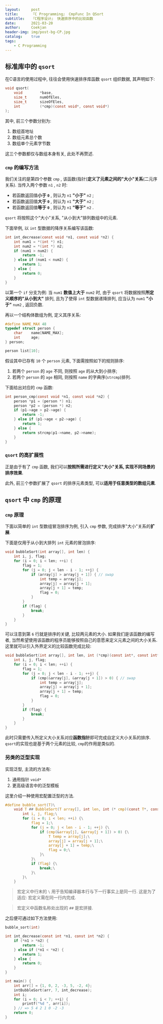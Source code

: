 ```yaml
---	
layout:     post	
title:      『C Programming』 CmpFunc In QSort	
subtitle:   『C程序设计』 快速排序中的比较函数    
date:       2021-03-20	   
author:     Coekjan 
header-img: img/post-bg-CP.jpg	
catalog:    true    
tags:	
    - C Programming  
---
```


## 标准库中的 `qsort`

在C语言的使用过程中, 往往会使用快速排序库函数 `qsort` 组织数据, 其声明如下:

```c
void qsort(
    void        *base,
    size_t      numOfEles,
    size_t      sizeOfEles,
    int         (*cmp)(const void*, const void*)
);
```

其中, 前三个参数分别为:
1. 数组首地址
2. 数组元素总个数
3. 数组单个元素字节数

这三个参数都仅与数组本身有关, 此处不再赘述.

### `cmp` 的编写方法

我们关注的是第四个参数 `cmp` , 该函数(指针)**定义了元素之间的"大小"关系**(二元序关系). 当传入两个参数 `n1` , `n2` 时:
* 若函数返回值**小于 `0`** , 则认为 `n1` **"小于"** `n2` ;
* 若函数返回值**大于 `0`** , 则认为 `n1` **"大于"** `n2` ;
* 若函数返回值**等于 `0`** , 则认为 `n1` **"等于"** `n2` .

`qsort` 将按照这个"大小"关系, "从小到大"排列数组中的元素.

下面举例, 以 `int` 型数据的降序关系编写该函数:

```c
int int_decrease(const void *n1, const void *n2) {
    int num1 = *(int *) n1;
    int num2 = *(int *) n2;
    if (num1 > num2) {
        return -1;
    } else if (num1 < num2) {
        return 1;
    } else {
        return 0;
    }
}
```

以第一个 `if` 分支为例: 当 `num1` **数值上大于** `num2` 时, 由于 `qsort` 将数据按照**所定义顺序的"从小到大"** 排列, 且为了使得 `int` 型数据递降排列, 应当认为 `num1` **"小于"** `num2` , 返回负数.

再以一个结构体数组为例, 定义其序关系:

```c
#define NAME_MAX 48
typedef struct person {
    char    name[NAME_MAX];
    int     age;
} person;

person list[10];
```

假设其中已存有 `10` 个 `person` 元素, 下面需按照如下的规则排序:
1. 若两个 `person` 的 `age` 不同, 则按照 `age` 的从大到小排序;
2. 若两个 `person` 的 `age` 相同, 则按照 `name` 的字典序(`strcmp`)排列.

下面给出对应的 `cmp` 函数:

```c
int person_cmp(const void *n1, const void *n2) {
    person *p1 = (person *) n1;
    person *p2 = (person *) n2;
    if (p1->age > p2->age) {
        return -1;
    } else if (p1->age < p2->age) {
        return 1;
    } else {
        return strcmp(p1->name, p2->name);
    }
}
```

### `qsort` 的高扩展性

正是由于有了 `cmp` 函数, 我们可以**按照所需进行定义"大小"关系, 实现不同场景的排序效果**.

此外, 前三个参数扩展了 `qsort` 的排序元素类型, 可以**适用于任意类型的数组元素**.

## `qsort` 中 `cmp` 的原理

### `cmp` 原理

下面以简单的 `int` 型数组冒泡排序为例, 引入 `cmp` 参数, 完成排序"大小"关系的**扩展**.

下面是仅用于从小到大排列 `int` 元素的冒泡排序:

```c
void bubbleSort(int array[], int len) {
    int i, j, flag;
    for (i = 0; i < len; ++i) {
        flag = 1;
        for (j = 0; j < len - i - 1; ++j) {
            if (array[j] > array[j + 1]) { // swap
                int temp = array[j];
                array[j] = array[j + 1];
                array[j + 1] = temp;
                flag = 0;
            }
        }
        if (flag) {
            break;
        }
    }
}
```

可以注意到第 `6` 行就是排序的关键, 比较两元素的大小. 如果我们是该函数的编写者, 当然希望使用该函数的程序员能够按照自己的意愿来定义元素之间的大小关系. 这里就可以引入外界定义的比较函数完成比较:

```c
void bubbleSort(int array[], int len, int (*cmp)(const int*, const int*)) {
    int i, j, flag;
    for (i = 0; i < len; ++i) {
        flag = 1;
        for (j = 0; j < len - i - 1; ++j) {
            if (cmp(&array[j], &array[j + 1]) > 0) { // swap
                int temp = array[j];
                array[j] = array[j + 1];
                array[j + 1] = temp;
                flag = 0;
            }
        }
        if (flag) {
            break;
        }
    }
}
```

此时只需要传入所定义大小关系对应**函数指针**即可完成自定义大小关系的排序. `qsort`的实现也是基于两个元素的比较, `cmp`的作用是类似的.

### 另类的泛型实现

实现泛型, 主流的方法有:
1. 通用指针 `void*`
2. 更高级语言中的泛型模板

这里介绍一种使用宏配置泛型的方法.

```c
#define bubble_sort(T)\
    void T ## BubbleSort(T array[], int len, int (* cmp)(const T*, const T*)) {\
        int i, j, flag;\
        for (i = 0; i < len; ++i) {\
            flag = 1;\
            for (j = 0; j < len - i - 1; ++j) {\
                if (cmp(&array[j], &array[j + 1]) > 0) {\
                    T temp = array[j];\
                    array[j] = array[j + 1];\
                    array[j + 1] = temp;\
                    flag = 0;\
                }\
            }\
            if (flag) {\
                break;\
            }\
        }\
    }
```

> 宏定义中行末的 `\` 用于告知编译器本行与下一行事实上是同一行. 这是为了适应: 宏定义需在同一行内完成.

> 宏定义中函数名称处出现的 `##` 是宏拼接.

之后便可通过如下方法使用:

```c
bubble_sort(int)

int int_decrease(const int *n1, const int *n2) {
    if (*n1 > *n2) {
        return -1;
    } else if (*n1 < *n2) {
        return 1;
    } else {
        return 0;
    }
}

int main() {
    int arr[] = {1, 0, 2, -3, 5, -2, 4};
    intBubbleSort(arr, 7, int_decrease);
    int i;
    for (i = 0; i < 7; ++i) {
        printf("%d ", arr[i]);
    } // => 5 4 2 1 0 -2 -3
    return 0;
}
```
